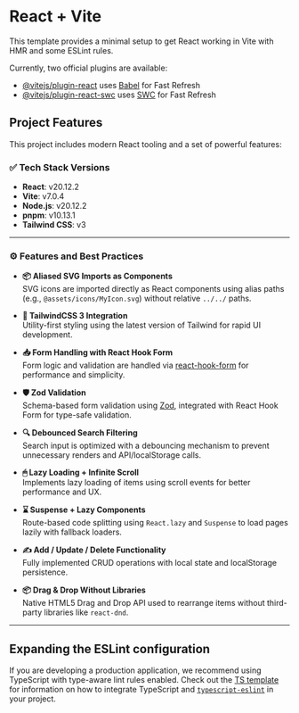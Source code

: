 # React + Vite

This template provides a minimal setup to get React working in Vite with HMR and some ESLint rules.

Currently, two official plugins are available:

- [@vitejs/plugin-react](https://github.com/vitejs/vite-plugin-react/blob/main/packages/plugin-react) uses [Babel](https://babeljs.io/) for Fast Refresh
- [@vitejs/plugin-react-swc](https://github.com/vitejs/vite-plugin-react/blob/main/packages/plugin-react-swc) uses [SWC](https://swc.rs/) for Fast Refresh

## Project Features

This project includes modern React tooling and a set of powerful features:

### ✅ Tech Stack Versions

- **React**: v20.12.2
- **Vite**: v7.0.4
- **Node.js**: v20.12.2
- **pnpm**: v10.13.1
- **Tailwind CSS**: v3

---

### ⚙️ Features and Best Practices

- **📦 Aliased SVG Imports as Components**  
  SVG icons are imported directly as React components using alias paths (e.g., `@assets/icons/MyIcon.svg`) without relative `../../` paths.

- **🎨 TailwindCSS 3 Integration**  
  Utility-first styling using the latest version of Tailwind for rapid UI development.

- **📥 Form Handling with React Hook Form**  
  Form logic and validation are handled via [react-hook-form](https://react-hook-form.com/) for performance and simplicity.

- **🛡 Zod Validation**  
  Schema-based form validation using [Zod](https://zod.dev/), integrated with React Hook Form for type-safe validation.

- **🔍 Debounced Search Filtering**  
  Search input is optimized with a debouncing mechanism to prevent unnecessary renders and API/localStorage calls.

- **🖱 Lazy Loading + Infinite Scroll**  
  Implements lazy loading of items using scroll events for better performance and UX.

- **⌛ Suspense + Lazy Components**  
  Route-based code splitting using `React.lazy` and `Suspense` to load pages lazily with fallback loaders.

- **✍️ Add / Update / Delete Functionality**  
  Fully implemented CRUD operations with local state and localStorage persistence.

- **📦 Drag & Drop Without Libraries**  
  Native HTML5 Drag and Drop API used to rearrange items without third-party libraries like `react-dnd`.

---

## Expanding the ESLint configuration

If you are developing a production application, we recommend using TypeScript with type-aware lint rules enabled. Check out the [TS template](https://github.com/vitejs/vite/tree/main/packages/create-vite/template-react-ts) for information on how to integrate TypeScript and [`typescript-eslint`](https://typescript-eslint.io) in your project.

